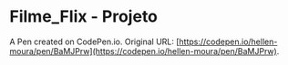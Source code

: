 # Filme_Flix - Projeto

A Pen created on CodePen.io. Original URL: [https://codepen.io/hellen-moura/pen/BaMJPrw](https://codepen.io/hellen-moura/pen/BaMJPrw).

